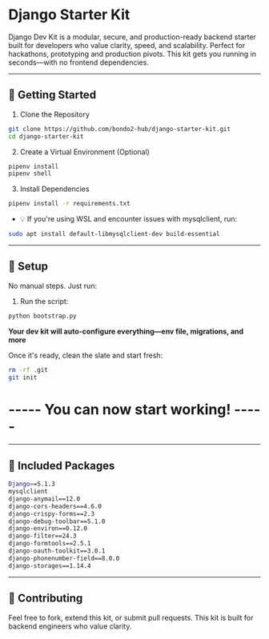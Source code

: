 Django Starter Kit
==================

Django Dev Kit is a modular, secure, and production-ready backend starter built for developers who value clarity, speed, and scalability. Perfect for hackathons, prototyping and production pivots. This kit gets you running in seconds—with no frontend dependencies.

------------------------------------------------------------
🚀 Getting Started
------------------------------------------------------------

1. Clone the Repository
```bash
git clone https://github.com/bondo2-hub/django-starter-kit.git
cd django-starter-kit
```

2. Create a Virtual Environment (Optional)
```bash
pipenv install
pipenv shell
```

3. Install Dependencies
```bash
pipenv install -r requirements.txt
```

- 💡 If you're using WSL and encounter issues with mysqlclient, run:
```bash
sudo apt install default-libmysqlclient-dev build-essential
```
------------------------------------------------------------
🔐 Setup
------------------------------------------------------------

No manual steps. Just run:

1. Run the script:
```bash
python bootstrap.py
```
**Your dev kit will auto-configure everything—env file, migrations, and more**

Once it's ready, clean the slate and start fresh:
```bash
rm -rf .git
git init
```

# ----- You can now start working! -----

------------------------------------------------------------
🧪 Included Packages
------------------------------------------------------------
```bash
Django==5.1.3
mysqlclient
django-anymail==12.0
django-cors-headers==4.6.0
django-crispy-forms==2.3
django-debug-toolbar==5.1.0
django-environ==0.12.0
django-filter==24.3
django-formtools==2.5.1
django-oauth-toolkit==3.0.1
django-phonenumber-field==8.0.0
django-storages==1.14.4
```
------------------------------------------------------------
🤝 Contributing
------------------------------------------------------------

Feel free to fork, extend this kit, or submit pull requests. This kit is built for backend engineers
who value clarity.
